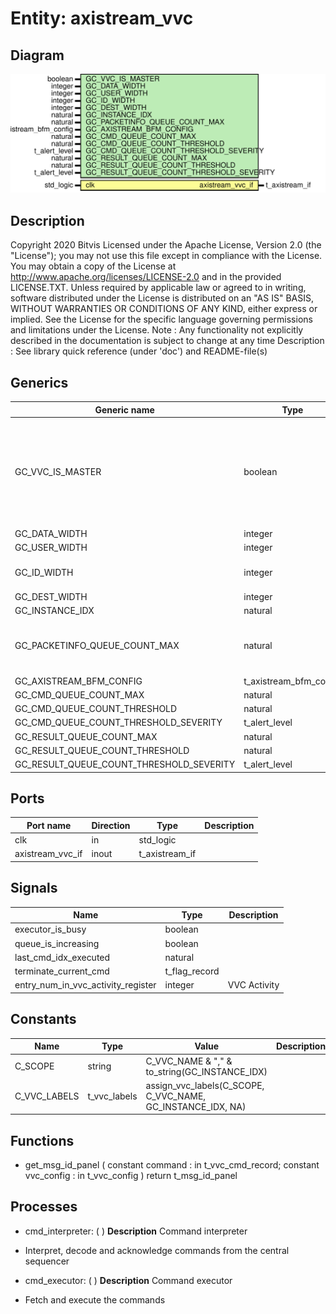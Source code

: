 # Entity: axistream_vvc

## Diagram

![Diagram](axistream_vvc.svg "Diagram")
## Description

Copyright 2020 Bitvis
Licensed under the Apache License, Version 2.0 (the "License"); you may not use this file except in compliance with the License.
You may obtain a copy of the License at http://www.apache.org/licenses/LICENSE-2.0 and in the provided LICENSE.TXT.
Unless required by applicable law or agreed to in writing, software distributed under the License is distributed on
an "AS IS" BASIS, WITHOUT WARRANTIES OR CONDITIONS OF ANY KIND, either express or implied.
See the License for the specific language governing permissions and limitations under the License.
Note : Any functionality not explicitly described in the documentation is subject to change at any time
Description   : See library quick reference (under 'doc') and README-file(s)
## Generics

| Generic name                             | Type                   | Value                          | Description                                                                                                                                 |
| ---------------------------------------- | ---------------------- | ------------------------------ | ------------------------------------------------------------------------------------------------------------------------------------------- |
| GC_VVC_IS_MASTER                         | boolean                |                                | When true: This VVC is an AXI4 Stream master. Data is output from BFM. When false: This VVC is an AXI4 Stream slave. Data is input to BFM.  |
| GC_DATA_WIDTH                            | integer                |                                |                                                                                                                                             |
| GC_USER_WIDTH                            | integer                | 1                              |                                                                                                                                             |
| GC_ID_WIDTH                              | integer                | 1                              | (Note: STRB_WIDTH = DATA_WIDTH/8)                                                                                                           |
| GC_DEST_WIDTH                            | integer                | 1                              |                                                                                                                                             |
| GC_INSTANCE_IDX                          | natural                |                                |                                                                                                                                             |
| GC_PACKETINFO_QUEUE_COUNT_MAX            | natural                | 1                              | Number of PacketInfo Queues, normally one per source VVC                                                                                    |
| GC_AXISTREAM_BFM_CONFIG                  | t_axistream_bfm_config | C_AXISTREAM_BFM_CONFIG_DEFAULT |                                                                                                                                             |
| GC_CMD_QUEUE_COUNT_MAX                   | natural                | 1000                           |                                                                                                                                             |
| GC_CMD_QUEUE_COUNT_THRESHOLD             | natural                | 950                            |                                                                                                                                             |
| GC_CMD_QUEUE_COUNT_THRESHOLD_SEVERITY    | t_alert_level          | warning                        |                                                                                                                                             |
| GC_RESULT_QUEUE_COUNT_MAX                | natural                | 1000                           |                                                                                                                                             |
| GC_RESULT_QUEUE_COUNT_THRESHOLD          | natural                | 950                            |                                                                                                                                             |
| GC_RESULT_QUEUE_COUNT_THRESHOLD_SEVERITY | t_alert_level          | WARNING                        |                                                                                                                                             |
## Ports

| Port name        | Direction | Type           | Description |
| ---------------- | --------- | -------------- | ----------- |
| clk              | in        | std_logic      |             |
| axistream_vvc_if | inout     | t_axistream_if |             |
## Signals

| Name                               | Type          | Description   |
| ---------------------------------- | ------------- | ------------- |
| executor_is_busy                   | boolean       |               |
| queue_is_increasing                | boolean       |               |
| last_cmd_idx_executed              | natural       |               |
| terminate_current_cmd              | t_flag_record |               |
| entry_num_in_vvc_activity_register | integer       | VVC Activity  |
## Constants

| Name         | Type         | Value                                                        | Description |
| ------------ | ------------ | ------------------------------------------------------------ | ----------- |
| C_SCOPE      | string       |  C_VVC_NAME & "," & to_string(GC_INSTANCE_IDX)               |             |
| C_VVC_LABELS | t_vvc_labels |  assign_vvc_labels(C_SCOPE, C_VVC_NAME, GC_INSTANCE_IDX, NA) |             |
## Functions
- get_msg_id_panel <font id="function_arguments">( constant command    : in t_vvc_cmd_record; constant vvc_config : in t_vvc_config ) </font> <font id="function_return">return t_msg_id_panel </font>
## Processes
- cmd_interpreter: (  )
**Description**
Command interpreter
- Interpret, decode and acknowledge commands from the central sequencer

- cmd_executor: (  )
**Description**
Command executor
- Fetch and execute the commands

